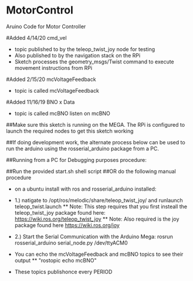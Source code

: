 # MotorControl
Aruino Code for Motor Controller

#Added 4/14/20 cmd_vel
* topic published to by the teleop_twist_joy node for testing
* Also published to by the navigation stack on the RPi
* Sketch processes the geometry_msgs/Twist command to execute movement instructions from RPi

#Added 2/15/20 mcVoltageFeedback
* topic is called mcVoltageFeedback

#Added 11/16/19 BNO x Data
* topic is called mcBNO listen on mcBNO

##Make sure this sketch is running on the MEGA. The RPi is configured to launch the required nodes to get this sketch working

##If doing development work, the alternate process below can be used to run the arduino using the rosserial_arduino package from a PC.

##Running from a PC for Debugging purposes procedure:

##Run the provided start.sh shell script
##OR do the following manual procedure
* on a ubuntu install with ros and rosserial_arduino installed:
* 1.) natigate to /opt/ros/melodic/share/teleop_twist_joy/ and runlaunch teleop_twist.launch
** Note: This step requires that you first insteall the teleop_twist_joy package found here: https://wiki.ros.org/teleop_twist_joy
** Note: Also required is the joy package found here https://wiki.ros.org/joy

* 2.) Start the Serial Communication with the Arduino Mega: 
  rosrun rosserial_arduino serial_node.py /dev/ttyACM0
  
 * You can echo the mcVoltageFeedback and mcBNO topics to see their output
 ** "rostopic echo mcBNO"
 * These topics publishonce every PERIOD

